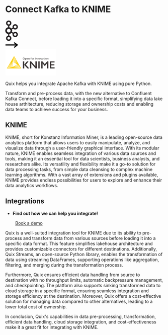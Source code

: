 # Connect Kafka to KNIME

<div class="connect-images cards blog-grid-card" markdown>
<div>
<img src="../images/kafka_logo.png" width="40px" />
</div>
<div>
<img src="../images/arrow.svg" width="40px" />
</div>
<div>
<img src="./images/knime_1.jpg" />
</div>
</div>

Quix helps you integrate Apache Kafka with KNIME using pure Python.

Transform and pre-process data, with the new alternative to Confluent Kafka Connect, before loading it into a specific format, simplifying data lake house arthitecture, reducing storage and ownership costs and enabling data teams to achieve success for your business.

## KNIME

KNIME, short for Konstanz Information Miner, is a leading open-source data analytics platform that allows users to easily manipulate, analyze, and visualize data through a user-friendly graphical interface. With its modular nature, KNIME enables seamless integration of various data sources and tools, making it an essential tool for data scientists, business analysts, and researchers alike. Its versatility and flexibility make it a go-to solution for data processing tasks, from simple data cleansing to complex machine learning algorithms. With a vast array of extensions and plugins available, KNIME provides endless possibilities for users to explore and enhance their data analytics workflows.

## Integrations

<div class="grid cards" markdown>

- __Find out how we can help you integrate!__

    <a class="md-button md-button--primary" href="https://share.hsforms.com/1iW0TmZzKQMChk0lxd_tGiw4yjw2?__hstc=175542013.2303933fbd746c0ac86d9ccbe9bc9100.1728383268831.1729603416735.1729620918855.31&__hssc=175542013.1.1729620918855&__hsfp=2132701734" target="_blank" style="margin:.5rem;">Book a demo</a>

</div>


Quix is a well-suited integration tool for KNIME due to its ability to pre-process and transform data from various sources before loading it into a specific data format. This feature simplifies lakehouse architecture and provides customizable connectors for different destinations. Additionally, Quix Streams, an open-source Python library, enables the transformation of data using streaming DataFrames, supporting operations like aggregation, filtering, and merging during the transformation process.

Furthermore, Quix ensures efficient data handling from source to destination with no throughput limits, automatic backpressure management, and checkpointing. The platform also supports sinking transformed data to cloud storage in a specific format, ensuring seamless integration and storage efficiency at the destination. Moreover, Quix offers a cost-effective solution for managing data compared to other alternatives, leading to a lower total cost of ownership.

In conclusion, Quix's capabilities in data pre-processing, transformation, efficient data handling, cloud storage integration, and cost-effectiveness make it a great fit for integrating with KNIME.

